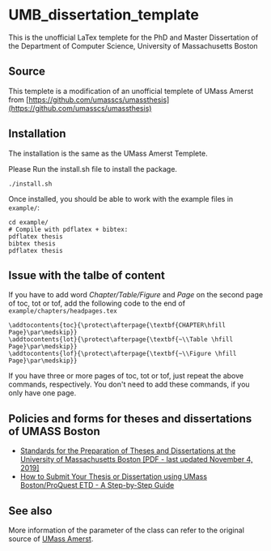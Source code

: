 # UMB_dissertation_template
This is the unofficial LaTex templete for the PhD and Master Dissertation of the Department of Computer Science, University of Massachusetts Boston

## Source
This templete is a modification of an unofficial templete of UMass Amerst from [https://github.com/umasscs/umassthesis](https://github.com/umasscs/umassthesis)

## Installation
The installation is the same as the UMass Amerst Templete.

Please Run the install.sh file to install the package.

    ./install.sh
    
Once installed, you should be able to work with the example files in `example/`:

    cd example/
    # Compile with pdflatex + bibtex:
    pdflatex thesis
    bibtex thesis
    pdflatex thesis

## Issue with the talbe of content 

If you have to add word *Chapter/Table/Figure* and *Page* on the second page of toc, tot or tof, add the following code to the end of `example/chapters/headpages.tex`

    \addtocontents{toc}{\protect\afterpage{\textbf{CHAPTER\hfill Page}\par\medskip}}
    \addtocontents{lot}{\protect\afterpage{\textbf{~\\Table \hfill Page}\par\medskip}}
    \addtocontents{lof}{\protect\afterpage{\textbf{~\\Figure \hfill Page}\par\medskip}}

If you have three or more pages of toc, tot or tof, just repeat the above commands, respectively. You don't need to add these commands, if you only have one page.

## Policies and forms for theses and dissertations of UMASS Boston 
- [Standards for the Preparation of Theses and Dissertations at the University of Massachusetts Boston [PDF - last updated November 4, 2019]](https://www.umb.edu/editor_uploads/images/graduate_studies/Revised_Standards_November_19.pdf)
- [How to Submit Your Thesis or Dissertation using UMass Boston/ProQuest ETD - A Step-by-Step Guide](https://www.umb.edu/editor_uploads/images/graduate_studies/Step_by_Step_throug5BD377_2016.docx)

## See also

More information of the parameter of the class can refer to the original source of [UMass Amerst](https://github.com/umasscs/umassthesis).